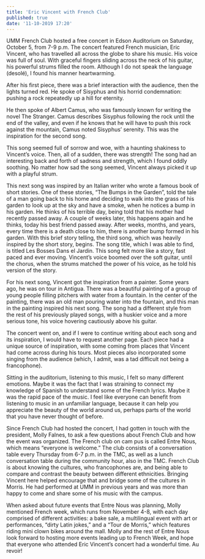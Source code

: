 ```yaml
---
title: 'Eric Vincent with French Club'
published: true
date: '11-10-2019 17:20'
---
```


UMM French Club hosted a free concert in Edson Auditorium on Saturday, October 5, from 7-9 p.m. The concert featured French musician, Eric Vincent, who has travelled all across the globe to share his music. His voice was full of soul. With graceful fingers sliding across the neck of his guitar, his powerful strums filled the room. Although I do not speak the language (desolé), I found his manner heartwarming.

After his first piece, there was a brief interaction with the audience, then the lights turned red. He spoke of Sisyphus and his horrid condemnation: pushing a rock repeatedly up a hill for eternity.

He then spoke of Albert Camus, who was famously known for writing the novel The Stranger. Camus describes Sisyphus following the rock until the end of the valley, and even if he knows that he will have to push this rock against the mountain, Camus noted Sisyphus’ serenity. This was the inspiration for the second song.

This song seemed full of sorrow and woe, with a haunting shakiness to Vincent’s voice. Then, all of a sudden, there was strength! The song had an interesting back and forth of sadness and strength, which I found oddly soothing. No matter how sad the song seemed, Vincent always picked it up with a playful strum.

This next song was inspired by an Italian writer who wrote a famous book of short stories. One of these stories, “The Bumps in the Garden”, told the tale of a man going back to his home and deciding to walk into the grass of his garden to look up at the sky and have a smoke, when he notices a bump in his garden. He thinks of his terrible day, being told that his mother had recently passed away. A couple of weeks later, this happens again and he thinks, today his best friend passed away. After weeks, months, and years, every time there is a death close to him, there is another bump formed in his garden. With this brief story telling, the third song, which was heavily inspired by the short story, begins. The song title, which I was able to find, is titled Les Bosses Dans el Jardin. This song felt more like a story, fast paced and ever moving. Vincent’s voice boomed over the soft guitar, until the chorus, when the strums matched the power of his voice, as he told his version of the story.

For his next song, Vincent got the inspiration from a painter. Some years ago, he was on tour in Antigua. There was a beautiful painting of a group of young people
filling pitchers with water from a fountain. In the center of the painting, there was an old man pouring water into the fountain, and this man in the painting inspired his next song. The song had a different style from the rest of his previously played songs, with a huskier voice and a more serious tone, his voice hovering cautiously above his guitar.

The concert went on, and if I were to continue writing about each song and its inspiration, I would have to request another page. Each piece had a unique source of
inspiration, with some coming from places that Vincent had come across during his tours. Most pieces also incorporated some singing from the audience (which, I
admit, was a tad difficult not being a francophone).

Sitting in the auditorium, listening to this music, I felt so many different emotions. Maybe it was the fact that I was straining to connect my knowledge of Spanish to understand some of the French lyrics. Maybe it was the rapid pace of the music. I feel like everyone can benefit from listening to music in an unfamiliar language, because it can help you appreciate the beauty of the world around us, perhaps parts of the world that you have never thought of before.

Since French Club had hosted the concert, I had gotten in touch with the president, Molly Falnes, to ask a few questions about French Club and how the event
was organized. The French club on cam pus is called Entre Nous, which means “everyone is welcome.” The club consists of a conversation table every Thursday from 6-7 p.m. in the TMC, as well as a lunch conversation table during the community hour, also in the TMC. French Club is about knowing the cultures, who francophones are, and being able to compare and contrast the beauty between different ethnicities. Bringing Vincent here helped encourage that and bridge some of
the cultures in Morris. He had performed at UMM in previous years and was more than happy to come and share some of his music with the campus. 

When asked about future events that Entre Nous was planning, Molly mentioned French week, which runs from November 4-8, with each day comprised of different activities: a bake sale, a multilingual event with art or performances, “dirty Latin jokes,” and a “Tour de Morris,” which features riding mini clown bikes around the mall. Molly and the rest of Entre Nous look forward to hosting more events leading up to French Week, and hope that everyone who attended Eric Vincent’s concert had a wonderful time. Au revoir!